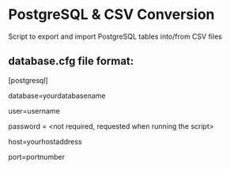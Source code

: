 # PostgreSQL & CSV Conversion
 Script to export and import PostgreSQL tables into/from CSV files

## database.cfg file format:

[postgresql]

database=yourdatabasename

user=username

password = <not required, requested when running the script>

host=yourhostaddress

port=portnumber

